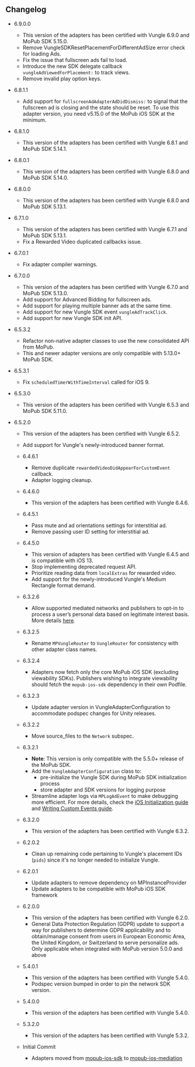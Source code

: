 ## Changelog
* 6.9.0.0
    * This version of the adapters has been certified with Vungle 6.9.0 and MoPub SDK 5.15.0.
    * Remove VungleSDKResetPlacementForDifferentAdSize error check for loading Ads.
    * Fix the issue that fullscreen ads fail to load.
    * Introduce the new SDK delegate callback `vungleAdViewedForPlacement:` to track views.
    * Remove invalid play option keys.

* 6.8.1.1
    * Add support for `fullscreenAdAdapterAdDidDismiss:` to signal that the fullscreen ad is closing and the state should be reset. To use this adapter version, you need v5.15.0 of the MoPub iOS SDK at the minimum.

* 6.8.1.0
    * This version of the adapters has been certified with Vungle 6.8.1 and MoPub SDK 5.14.1.

* 6.8.0.1
    * This version of the adapters has been certified with Vungle 6.8.0 and MoPub SDK 5.14.0.

* 6.8.0.0
    * This version of the adapters has been certified with Vungle 6.8.0 and MoPub SDK 5.13.1.

* 6.7.1.0
    * This version of the adapters has been certified with Vungle 6.7.1 and MoPub SDK 5.13.1.
    * Fix a Rewarded Video duplicated callbacks issue.

* 6.7.0.1
    * Fix adapter compiler warnings.

* 6.7.0.0
    * This version of the adapters has been certified with Vungle 6.7.0 and MoPub SDK 5.13.0.
    * Add support for Advanced Bidding for fullscreen ads.
    * Add support for playing multiple banner ads at the same time.
    * Add support for new Vungle SDK event `vungleAdTrackClick`.
    * Add support for new Vungle SDK init API.

* 6.5.3.2
    * Refactor non-native adapter classes to use the new consolidated API from MoPub.
    * This and newer adapter versions are only compatible with 5.13.0+ MoPub SDK.

* 6.5.3.1
   * Fix `scheduledTimerWithTimeInterval` called for iOS 9.

* 6.5.3.0
   * This version of the adapters has been certified with Vungle 6.5.3 and MoPub SDK 5.11.0.

* 6.5.2.0
   * This version of the adapters has been certified with Vungle 6.5.2.
   * Add support for Vungle's newly-introduced banner format.

  * 6.4.6.1
    * Remove duplicate `rewardedVideoDidAppearForCustomEvent` callback.
    * Adapter logging cleanup.

  * 6.4.6.0
    * This version of the adapters has been certified with Vungle 6.4.6.
    
  * 6.4.5.1
    * Pass mute and ad orientations settings for interstitial ad.
    * Remove passing user ID setting for interstitial ad.

  * 6.4.5.0
    * This version of adapters has been certified with Vungle 6.4.5 and is compatible with iOS 13.
    * Stop implementing deprecated request API.
    * Prioritize reading data from `localExtras` for rewarded video.
    * Add support for the newly-introduced Vungle's Medium Rectangle format demand.

  * 6.3.2.6
    * Allow supported mediated networks and publishers to opt-in to process a user’s personal data based on legitimate interest basis. More details [here](https://developers.mopub.com/docs/publisher/gdpr-guide/#legitimate-interest-support).

  * 6.3.2.5
    * Rename `MPVungleRouter` to `VungleRouter` for consistency with other adapter class names. 

  * 6.3.2.4
    * Adapters now fetch only the core MoPub iOS SDK (excluding viewability SDKs). Publishers wishing to integrate viewability should fetch the `mopub-ios-sdk` dependency in their own Podfile.

  * 6.3.2.3
    * Update adapter version in VungleAdapterConfiguration to accommodate podspec changes for Unity releases.
    
  * 6.3.2.2
    * Move source_files to the `Network` subspec.

  * 6.3.2.1
    * **Note**: This version is only compatible with the 5.5.0+ release of the MoPub SDK.
    * Add the `VungleAdapterConfiguration` class to: 
         * pre-initialize the Vungle SDK during MoPub SDK initialization process
         * store adapter and SDK versions for logging purpose
    * Streamline adapter logs via `MPLogAdEvent` to make debugging more efficient. For more details, check the [iOS Initialization guide](https://developers.mopub.com/docs/ios/initialization/) and [Writing Custom Events guide](https://developers.mopub.com/docs/ios/custom-events/).

  * 6.3.2.0
    * This version of the adapters has been certified with Vungle 6.3.2.

  * 6.2.0.2
    * Clean up remaining code pertaining to Vungle's placement IDs (`pids`) since it's no longer needed to initialize Vungle.

  * 6.2.0.1  
    * Update adapters to remove dependency on MPInstanceProvider
    * Update adapters to be compatible with MoPub iOS SDK framework

  * 6.2.0.0
    * This version of the adapters has been certified with Vungle 6.2.0.
    * General Data Protection Regulation (GDPR) update to support a way for publishers to determine GDPR applicability and to obtain/manage consent from users in European Economic Area, the United Kingdom, or Switzerland to serve personalize ads. Only applicable when integrated with MoPub version 5.0.0 and above

  * 5.4.0.1
    * This version of the adapters has been certified with Vungle 5.4.0.
    * Podspec version bumped in order to pin the network SDK version.

  * 5.4.0.0
    * This version of the adapters has been certified with Vungle 5.4.0.
    
  * 5.3.2.0
    * This version of the adapters has been certified with Vungle 5.3.2.

  * Initial Commit
  	* Adapters moved from [mopub-ios-sdk](https://github.com/mopub/mopub-ios-sdk) to [mopub-ios-mediation](https://github.com/mopub/mopub-ios-mediation/)
